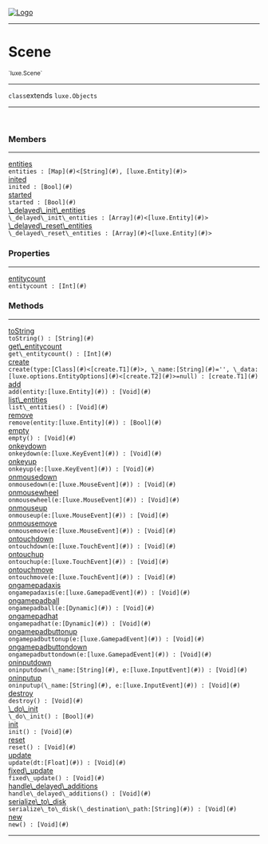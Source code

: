 
[![Logo](../../images/logo.png)](../../api/index.html)

---



<h1>Scene</h1>
<small>`luxe.Scene`</small>



---

`class`extends <code><span>luxe.Objects</span></code>

---

&nbsp;
&nbsp;



<h3>Members</h3> <hr/><span class="member apipage">
                <a name="entities"><a class="lift" href="#entities">entities</a></a><div class="clear"></div><code class="signature apipage">entities : [Map](#)&lt;[String](#), [luxe.Entity](#)&gt;</code><br/></span>
            <span class="small_desc_flat"></span><span class="member apipage">
                <a name="inited"><a class="lift" href="#inited">inited</a></a><div class="clear"></div><code class="signature apipage">inited : [Bool](#)</code><br/></span>
            <span class="small_desc_flat"></span><span class="member apipage">
                <a name="started"><a class="lift" href="#started">started</a></a><div class="clear"></div><code class="signature apipage">started : [Bool](#)</code><br/></span>
            <span class="small_desc_flat"></span><span class="member apipage">
                <a name="_delayed_init_entities"><a class="lift" href="#_delayed_init_entities">\_delayed\_init\_entities</a></a><div class="clear"></div><code class="signature apipage">\_delayed\_init\_entities : [Array](#)&lt;[luxe.Entity](#)&gt;</code><br/></span>
            <span class="small_desc_flat"></span><span class="member apipage">
                <a name="_delayed_reset_entities"><a class="lift" href="#_delayed_reset_entities">\_delayed\_reset\_entities</a></a><div class="clear"></div><code class="signature apipage">\_delayed\_reset\_entities : [Array](#)&lt;[luxe.Entity](#)&gt;</code><br/></span>
            <span class="small_desc_flat"></span>



<h3>Properties</h3> <hr/><span class="member apipage">
                <a name="entitycount"><a class="lift" href="#entitycount">entitycount</a></a> <div class="clear"></div><code class="signature apipage">entitycount : [Int](#)</code><br/></span>
            <span class="small_desc_flat"></span>



<h3>Methods</h3> <hr/><span class="method apipage">
            <a name="toString"><a class="lift" href="#toString">toString</a></a> <div class="clear"></div><code class="signature apipage">toString() : [String](#)</code><br/><span class="small_desc_flat"></span>
        </span>
    <span class="method apipage">
            <a name="get_entitycount"><a class="lift" href="#get_entitycount">get\_entitycount</a></a> <div class="clear"></div><code class="signature apipage">get\_entitycount() : [Int](#)</code><br/><span class="small_desc_flat"></span>
        </span>
    <span class="method apipage">
            <a name="create"><a class="lift" href="#create">create</a></a> <div class="clear"></div><code class="signature apipage">create(type:[Class](#)&lt;[create.T1](#)&gt;<span></span>, \_name:[String](#)<span>=&#x27;&#x27;</span>, \_data:[luxe.options.EntityOptions](#)&lt;[create.T2](#)&gt;<span>=null</span>) : [create.T1](#)</code><br/><span class="small_desc_flat"></span>
        </span>
    <span class="method apipage">
            <a name="add"><a class="lift" href="#add">add</a></a> <div class="clear"></div><code class="signature apipage">add(entity:[luxe.Entity](#)<span></span>) : [Void](#)</code><br/><span class="small_desc_flat"></span>
        </span>
    <span class="method apipage">
            <a name="list_entities"><a class="lift" href="#list_entities">list\_entities</a></a> <div class="clear"></div><code class="signature apipage">list\_entities() : [Void](#)</code><br/><span class="small_desc_flat"></span>
        </span>
    <span class="method apipage">
            <a name="remove"><a class="lift" href="#remove">remove</a></a> <div class="clear"></div><code class="signature apipage">remove(entity:[luxe.Entity](#)<span></span>) : [Bool](#)</code><br/><span class="small_desc_flat"></span>
        </span>
    <span class="method apipage">
            <a name="empty"><a class="lift" href="#empty">empty</a></a> <div class="clear"></div><code class="signature apipage">empty() : [Void](#)</code><br/><span class="small_desc_flat"></span>
        </span>
    <span class="method apipage">
            <a name="onkeydown"><a class="lift" href="#onkeydown">onkeydown</a></a> <div class="clear"></div><code class="signature apipage">onkeydown(e:[luxe.KeyEvent](#)<span></span>) : [Void](#)</code><br/><span class="small_desc_flat"></span>
        </span>
    <span class="method apipage">
            <a name="onkeyup"><a class="lift" href="#onkeyup">onkeyup</a></a> <div class="clear"></div><code class="signature apipage">onkeyup(e:[luxe.KeyEvent](#)<span></span>) : [Void](#)</code><br/><span class="small_desc_flat"></span>
        </span>
    <span class="method apipage">
            <a name="onmousedown"><a class="lift" href="#onmousedown">onmousedown</a></a> <div class="clear"></div><code class="signature apipage">onmousedown(e:[luxe.MouseEvent](#)<span></span>) : [Void](#)</code><br/><span class="small_desc_flat"></span>
        </span>
    <span class="method apipage">
            <a name="onmousewheel"><a class="lift" href="#onmousewheel">onmousewheel</a></a> <div class="clear"></div><code class="signature apipage">onmousewheel(e:[luxe.MouseEvent](#)<span></span>) : [Void](#)</code><br/><span class="small_desc_flat"></span>
        </span>
    <span class="method apipage">
            <a name="onmouseup"><a class="lift" href="#onmouseup">onmouseup</a></a> <div class="clear"></div><code class="signature apipage">onmouseup(e:[luxe.MouseEvent](#)<span></span>) : [Void](#)</code><br/><span class="small_desc_flat"></span>
        </span>
    <span class="method apipage">
            <a name="onmousemove"><a class="lift" href="#onmousemove">onmousemove</a></a> <div class="clear"></div><code class="signature apipage">onmousemove(e:[luxe.MouseEvent](#)<span></span>) : [Void](#)</code><br/><span class="small_desc_flat"></span>
        </span>
    <span class="method apipage">
            <a name="ontouchdown"><a class="lift" href="#ontouchdown">ontouchdown</a></a> <div class="clear"></div><code class="signature apipage">ontouchdown(e:[luxe.TouchEvent](#)<span></span>) : [Void](#)</code><br/><span class="small_desc_flat"></span>
        </span>
    <span class="method apipage">
            <a name="ontouchup"><a class="lift" href="#ontouchup">ontouchup</a></a> <div class="clear"></div><code class="signature apipage">ontouchup(e:[luxe.TouchEvent](#)<span></span>) : [Void](#)</code><br/><span class="small_desc_flat"></span>
        </span>
    <span class="method apipage">
            <a name="ontouchmove"><a class="lift" href="#ontouchmove">ontouchmove</a></a> <div class="clear"></div><code class="signature apipage">ontouchmove(e:[luxe.TouchEvent](#)<span></span>) : [Void](#)</code><br/><span class="small_desc_flat"></span>
        </span>
    <span class="method apipage">
            <a name="ongamepadaxis"><a class="lift" href="#ongamepadaxis">ongamepadaxis</a></a> <div class="clear"></div><code class="signature apipage">ongamepadaxis(e:[luxe.GamepadEvent](#)<span></span>) : [Void](#)</code><br/><span class="small_desc_flat"></span>
        </span>
    <span class="method apipage">
            <a name="ongamepadball"><a class="lift" href="#ongamepadball">ongamepadball</a></a> <div class="clear"></div><code class="signature apipage">ongamepadball(e:[Dynamic](#)<span></span>) : [Void](#)</code><br/><span class="small_desc_flat"></span>
        </span>
    <span class="method apipage">
            <a name="ongamepadhat"><a class="lift" href="#ongamepadhat">ongamepadhat</a></a> <div class="clear"></div><code class="signature apipage">ongamepadhat(e:[Dynamic](#)<span></span>) : [Void](#)</code><br/><span class="small_desc_flat"></span>
        </span>
    <span class="method apipage">
            <a name="ongamepadbuttonup"><a class="lift" href="#ongamepadbuttonup">ongamepadbuttonup</a></a> <div class="clear"></div><code class="signature apipage">ongamepadbuttonup(e:[luxe.GamepadEvent](#)<span></span>) : [Void](#)</code><br/><span class="small_desc_flat"></span>
        </span>
    <span class="method apipage">
            <a name="ongamepadbuttondown"><a class="lift" href="#ongamepadbuttondown">ongamepadbuttondown</a></a> <div class="clear"></div><code class="signature apipage">ongamepadbuttondown(e:[luxe.GamepadEvent](#)<span></span>) : [Void](#)</code><br/><span class="small_desc_flat"></span>
        </span>
    <span class="method apipage">
            <a name="oninputdown"><a class="lift" href="#oninputdown">oninputdown</a></a> <div class="clear"></div><code class="signature apipage">oninputdown(\_name:[String](#)<span></span>, e:[luxe.InputEvent](#)<span></span>) : [Void](#)</code><br/><span class="small_desc_flat"></span>
        </span>
    <span class="method apipage">
            <a name="oninputup"><a class="lift" href="#oninputup">oninputup</a></a> <div class="clear"></div><code class="signature apipage">oninputup(\_name:[String](#)<span></span>, e:[luxe.InputEvent](#)<span></span>) : [Void](#)</code><br/><span class="small_desc_flat"></span>
        </span>
    <span class="method apipage">
            <a name="destroy"><a class="lift" href="#destroy">destroy</a></a> <div class="clear"></div><code class="signature apipage">destroy() : [Void](#)</code><br/><span class="small_desc_flat"></span>
        </span>
    <span class="method apipage">
            <a name="_do_init"><a class="lift" href="#_do_init">\_do\_init</a></a> <div class="clear"></div><code class="signature apipage">\_do\_init() : [Bool](#)</code><br/><span class="small_desc_flat"></span>
        </span>
    <span class="method apipage">
            <a name="init"><a class="lift" href="#init">init</a></a> <div class="clear"></div><code class="signature apipage">init() : [Void](#)</code><br/><span class="small_desc_flat"></span>
        </span>
    <span class="method apipage">
            <a name="reset"><a class="lift" href="#reset">reset</a></a> <div class="clear"></div><code class="signature apipage">reset() : [Void](#)</code><br/><span class="small_desc_flat"></span>
        </span>
    <span class="method apipage">
            <a name="update"><a class="lift" href="#update">update</a></a> <div class="clear"></div><code class="signature apipage">update(dt:[Float](#)<span></span>) : [Void](#)</code><br/><span class="small_desc_flat"></span>
        </span>
    <span class="method apipage">
            <a name="fixed_update"><a class="lift" href="#fixed_update">fixed\_update</a></a> <div class="clear"></div><code class="signature apipage">fixed\_update() : [Void](#)</code><br/><span class="small_desc_flat"></span>
        </span>
    <span class="method apipage">
            <a name="handle_delayed_additions"><a class="lift" href="#handle_delayed_additions">handle\_delayed\_additions</a></a> <div class="clear"></div><code class="signature apipage">handle\_delayed\_additions() : [Void](#)</code><br/><span class="small_desc_flat"></span>
        </span>
    <span class="method apipage">
            <a name="serialize_to_disk"><a class="lift" href="#serialize_to_disk">serialize\_to\_disk</a></a> <div class="clear"></div><code class="signature apipage">serialize\_to\_disk(\_destination\_path:[String](#)<span></span>) : [Void](#)</code><br/><span class="small_desc_flat"></span>
        </span>
    <span class="method apipage">
            <a name="new"><a class="lift" href="#new">new</a></a> <div class="clear"></div><code class="signature apipage">new() : [Void](#)</code><br/><span class="small_desc_flat"></span>
        </span>
    





---

&nbsp;
&nbsp;
&nbsp;
&nbsp;